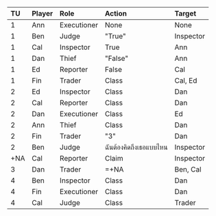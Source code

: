 | TU  | Player | Role        | Action                 | Target     |
| :---| :------| :-----------| :----------------------| :--------- |
| 1   | Ann    | Executioner | None                   | None       |
| 1   | Ben    | Judge       | "True"                 | Inspector  |
| 1   | Cal    | Inspector   | True                   | Ann        |
| 1   | Dan    | Thief       | "False"                | Ann        |
| 1   | Ed     | Reporter    | False                  | Cal        |
| 1   | Fin    | Trader      | Class                  | Cal, Ed    |
| 2   | Ed     | Inspector   | Class                  | Dan        |
| 2   | Cal    | Reporter    | Class                  | Dan        |
| 2   | Dan    | Executioner | Class                  | Ed         |
| 2   | Ann    | Thief       | Class                  | Dan        |
| 2   | Fin    | Trader      | "3"                    | Dan        |
| 2   | Ben    | Judge       | ฉันต้องคิดถึงเธอแบบไหน | Inspector  |
| +NA | Cal    | Reporter    | Claim                  | Inspector  |
| 3   | Dan    | Trader      | =+NA                   | Ben, Cal   |
| 4   | Ben    | Inspector   | Class                  | Dan        |
| 4   | Fin    | Executioner | Class                  | Dan        |
| 4   | Cal    | Judge       | Class                  | Trader     |